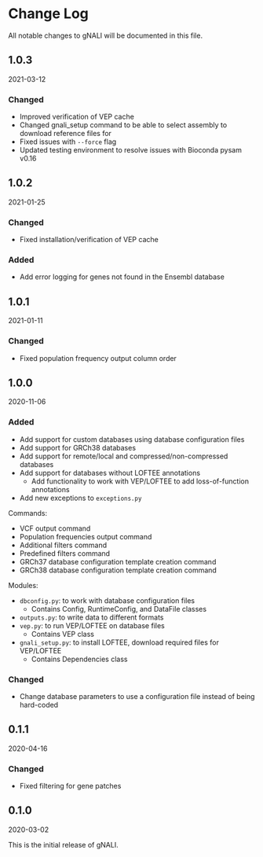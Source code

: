 # Change Log

All notable changes to gNALI will be documented in this file.


## 1.0.3 ##

2021-03-12

### Changed ### 

- Improved verification of VEP cache
- Changed gnali_setup command to be able to select assembly to download reference files for
- Fixed issues with `--force` flag
- Updated testing environment to resolve issues with Bioconda pysam v0.16 


## 1.0.2 ##

2021-01-25

### Changed ### 

- Fixed installation/verification of VEP cache

### Added ###

- Add error logging for genes not found in the Ensembl database

## 1.0.1 ##

2021-01-11

### Changed ###

- Fixed population frequency output column order

## 1.0.0 ##

2020-11-06

### Added ###

- Add support for custom databases using database configuration files
- Add support for GRCh38 databases
- Add support for remote/local and compressed/non-compressed databases
- Add support for databases without LOFTEE annotations
    - Add functionality to work with VEP/LOFTEE to add loss-of-function annotations
- Add new exceptions to `exceptions.py`

Commands:
- VCF output command
- Population frequencies output command
- Additional filters command
- Predefined filters command
- GRCh37 database configuration template creation command
- GRCh38 database configuration template creation command

Modules:
- `dbconfig.py`: to work with database configuration files
    - Contains Config, RuntimeConfig, and DataFile classes
- `outputs.py`: to write data to different formats
- `vep.py`: to run VEP/LOFTEE on database files
    - Contains VEP class
- `gnali_setup.py`: to install LOFTEE, download required files for VEP/LOFTEE
    - Contains Dependencies class 

### Changed ###

- Change database parameters to use a configuration file instead of being hard-coded

## 0.1.1 ##

2020-04-16

### Changed ###

- Fixed filtering for gene patches

## 0.1.0 ##

2020-03-02

This is the initial release of gNALI.



